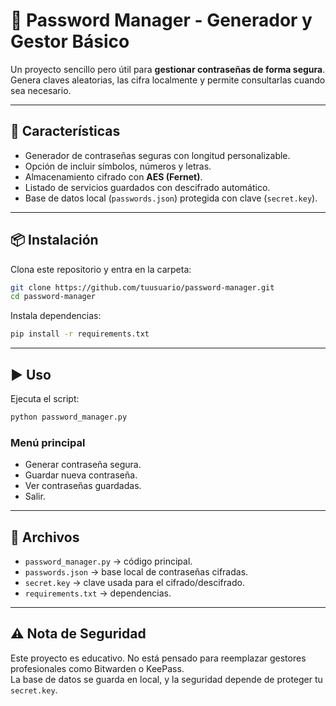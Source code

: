 # 🔐 Password Manager - Generador y Gestor Básico

Un proyecto sencillo pero útil para **gestionar contraseñas de forma segura**.  
Genera claves aleatorias, las cifra localmente y permite consultarlas cuando sea necesario.

---

## 🚀 Características
- Generador de contraseñas seguras con longitud personalizable.
- Opción de incluir símbolos, números y letras.
- Almacenamiento cifrado con **AES (Fernet)**.
- Listado de servicios guardados con descifrado automático.
- Base de datos local (`passwords.json`) protegida con clave (`secret.key`).

---

## 📦 Instalación
Clona este repositorio y entra en la carpeta:

```bash
git clone https://github.com/tuusuario/password-manager.git
cd password-manager
```

Instala dependencias:

```bash
pip install -r requirements.txt
```

---

## ▶️ Uso
Ejecuta el script:

```bash
python password_manager.py
```

### Menú principal
- Generar contraseña segura.
- Guardar nueva contraseña.
- Ver contraseñas guardadas.
- Salir.

---

## 📂 Archivos
- `password_manager.py` → código principal.
- `passwords.json` → base local de contraseñas cifradas.
- `secret.key` → clave usada para el cifrado/descifrado.
- `requirements.txt` → dependencias.

---

## ⚠️ Nota de Seguridad
Este proyecto es educativo. No está pensado para reemplazar gestores profesionales como Bitwarden o KeePass.  
La base de datos se guarda en local, y la seguridad depende de proteger tu `secret.key`.